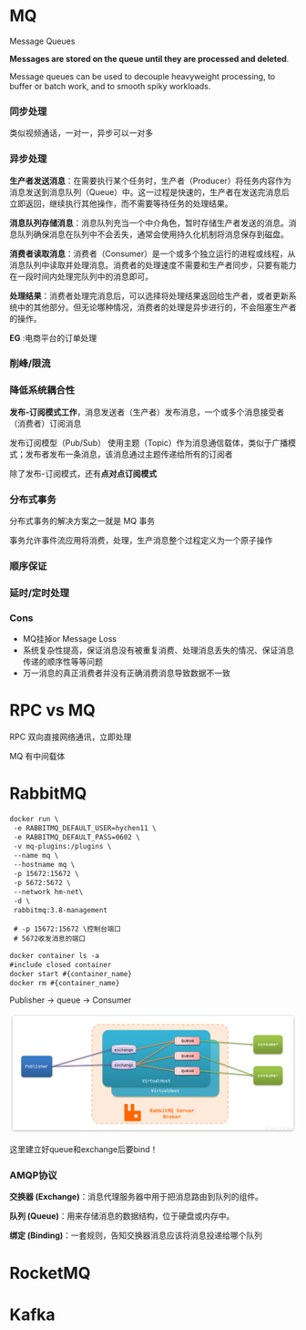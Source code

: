 # MQ

Message Queues

**Messages are stored on the queue until they are processed and deleted**.

Message queues can be used to decouple heavyweight processing, to buffer or batch work, and to smooth spiky workloads.

### 同步处理

类似视频通话，一对一，异步可以一对多

### 异步处理

**生产者发送消息**：在需要执行某个任务时，生产者（Producer）将任务内容作为消息发送到消息队列（Queue）中。这一过程是快速的，生产者在发送完消息后立即返回，继续执行其他操作，而不需要等待任务的处理结果。

**消息队列存储消息**：消息队列充当一个中介角色，暂时存储生产者发送的消息。消息队列确保消息在队列中不会丢失，通常会使用持久化机制将消息保存到磁盘。

**消费者读取消息**：消费者（Consumer）是一个或多个独立运行的进程或线程，从消息队列中读取并处理消息。消费者的处理速度不需要和生产者同步，只要有能力在一段时间内处理完队列中的消息即可。

**处理结果**：消费者处理完消息后，可以选择将处理结果返回给生产者，或者更新系统中的其他部分。但无论哪种情况，消费者的处理是异步进行的，不会阻塞生产者的操作。

**EG** :电商平台的订单处理

### 削峰/限流

### 降低系统耦合性

**发布-订阅模式工作**，消息发送者（生产者）发布消息，一个或多个消息接受者（消费者）订阅消息

发布订阅模型（Pub/Sub） 使用主题（Topic）作为消息通信载体，类似于广播模式；发布者发布一条消息，该消息通过主题传递给所有的订阅者

除了发布-订阅模式，还有**点对点订阅模式**

### 分布式事务

分布式事务的解决方案之一就是 MQ 事务

事务允许事件流应用将消费，处理，生产消息整个过程定义为一个原子操作

### 顺序保证

### 延时/定时处理

### Cons

* MQ挂掉or Message Loss
* 系统复杂性提高，保证消息没有被重复消费、处理消息丢失的情况、保证消息传递的顺序性等等问题
* 万一消息的真正消费者并没有正确消费消息导致数据不一致

# RPC vs MQ

RPC 双向直接网络通讯，立即处理

MQ 有中间载体

# RabbitMQ

```shell
docker run \
 -e RABBITMQ_DEFAULT_USER=hychen11 \
 -e RABBITMQ_DEFAULT_PASS=0602 \
 -v mq-plugins:/plugins \
 --name mq \
 --hostname mq \
 -p 15672:15672 \
 -p 5672:5672 \
 --network hm-net\
 -d \
 rabbitmq:3.8-management
 
 # -p 15672:15672 \控制台端口
 # 5672收发消息的端口
```

```shell
docker container ls -a
#include closed container
docker start #{container_name}
docker rm #{container_name}
```

Publisher -> queue -> Consumer

![](./assert/MQ1.png)

这里建立好queue和exchange后要bind！

### AMQP协议

**交换器 (Exchange)**：消息代理服务器中用于把消息路由到队列的组件。

**队列 (Queue)**：用来存储消息的数据结构，位于硬盘或内存中。

**绑定 (Binding)**：一套规则，告知交换器消息应该将消息投递给哪个队列



# RocketMQ

# Kafka

